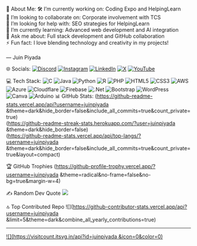 💫 About Me:
🛠️ I’m currently working on: Coding Expo and HelpingLearn<br>👯 I’m looking to collaborate on: Corporate involvement with TCS<br>👐 I’m looking for help with: SEO strategies for HelpingLearn<br>🌱 I’m currently learning: Advanced web development and AI integration<br>💬 Ask me about: Full stack development and GitHub collaboration<br>⚡ Fun fact: I love blending technology and creativity in my projects!<br><br>— Juin Piyada

 🌐 Socials:
[![Discord](https://img.shields.io/badge/Discord-%237289DA.svg?logo=discord&logoColor=white)](https://discord.gg/https://discord.gg/DVsUh2QW) [![Instagram](https://img.shields.io/badge/Instagram-%23E4405F.svg?logo=Instagram&logoColor=white)](https://instagram.com/https://www.instagram.com/juin.piyada/) [![LinkedIn](https://img.shields.io/badge/LinkedIn-%230077B5.svg?logo=linkedin&logoColor=white)](https://linkedin.com/in/https://www.linkedin.com/in/juinpiyada/) [![X](https://img.shields.io/badge/X-black.svg?logo=X&logoColor=white)](https://x.com/https://x.com/Juinpiyada2) [![YouTube](https://img.shields.io/badge/YouTube-%23FF0000.svg?logo=YouTube&logoColor=white)](https://youtube.com/@https://www.youtube.com/@juinpiyada) 

💻 Tech Stack:
![C](https://img.shields.io/badge/c-%2300599C.svg?style=for-the-badge&logo=c&logoColor=white) ![Java](https://img.shields.io/badge/java-%23ED8B00.svg?style=for-the-badge&logo=openjdk&logoColor=white) ![Python](https://img.shields.io/badge/python-3670A0?style=for-the-badge&logo=python&logoColor=ffdd54) ![R](https://img.shields.io/badge/r-%23276DC3.svg?style=for-the-badge&logo=r&logoColor=white) ![PHP](https://img.shields.io/badge/php-%23777BB4.svg?style=for-the-badge&logo=php&logoColor=white) ![HTML5](https://img.shields.io/badge/html5-%23E34F26.svg?style=for-the-badge&logo=html5&logoColor=white) ![CSS3](https://img.shields.io/badge/css3-%231572B6.svg?style=for-the-badge&logo=css3&logoColor=white) ![AWS](https://img.shields.io/badge/AWS-%23FF9900.svg?style=for-the-badge&logo=amazon-aws&logoColor=white) ![Azure](https://img.shields.io/badge/azure-%230072C6.svg?style=for-the-badge&logo=microsoftazure&logoColor=white) ![Cloudflare](https://img.shields.io/badge/Cloudflare-F38020?style=for-the-badge&logo=Cloudflare&logoColor=white) ![Firebase](https://img.shields.io/badge/firebase-%23039BE5.svg?style=for-the-badge&logo=firebase) ![.Net](https://img.shields.io/badge/.NET-5C2D91?style=for-the-badge&logo=.net&logoColor=white) ![Bootstrap](https://img.shields.io/badge/bootstrap-%238511FA.svg?style=for-the-badge&logo=bootstrap&logoColor=white) ![WordPress](https://img.shields.io/badge/WordPress-%23117AC9.svg?style=for-the-badge&logo=WordPress&logoColor=white) ![Canva](https://img.shields.io/badge/Canva-%2300C4CC.svg?style=for-the-badge&logo=Canva&logoColor=white) ![Arduino](https://img.shields.io/badge/-Arduino-00979D?style=for-the-badge&logo=Arduino&logoColor=white)
 📊 GitHub Stats:
(https://github-readme-stats.vercel.app/api?username=juinpiyada &theme=dark&hide_border=false&include_all_commits=true&count_private=true)<br/>
(https://github-readme-streak-stats.herokuapp.com/?user=juinpiyada &theme=dark&hide_border=false)<br/>
(https://github-readme-stats.vercel.app/api/top-langs/?username=juinpiyada &theme=dark&hide_border=false&include_all_commits=true&count_private=true&layout=compact)

 🏆 GitHub Trophies
(https://github-profile-trophy.vercel.app/?username=juinpiyada &theme=radical&no-frame=false&no-bg=true&margin-w=4)

 ✍️ Random Dev Quote
![](https://quotes-github-readme.vercel.app/api?type=horizontal&theme=radical)

🔝 Top Contributed Repo
![](https://github-contributor-stats.vercel.app/api?username=juinpiyada &limit=5&theme=dark&combine_all_yearly_contributions=true)

---
[![](https://visitcount.itsvg.in/api?id=juinpiyada &icon=0&color=0)](https://visitcount.itsvg.in)

<!-- Proudly created with GPRM ( https://gprm.itsvg.in ) -->
